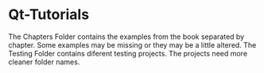 # Qt-Tutorials

The Chapters Folder contains the examples from the book separated by chapter. Some examples may be missing or they may be a little altered.
The Testing Folder contains diferent testing projects. The projects need more cleaner folder names.
